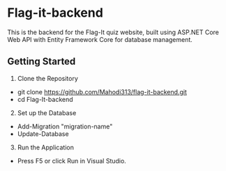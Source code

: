 # Flag-it-backend

This is the backend for the Flag-It quiz website, built using ASP.NET Core Web API with Entity Framework Core for database management.

## Getting Started

1. Clone the Repository
* git clone https://github.com/Mahodi313/flag-it-backend.git
* cd Flag-It-backend

2. Set up the Database
* Add-Migration "migration-name"
* Update-Database

3. Run the Application
* Press F5 or click Run in Visual Studio.


